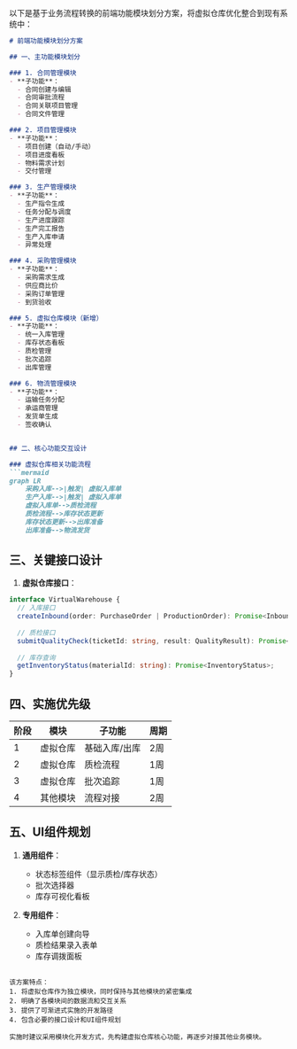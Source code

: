 以下是基于业务流程转换的前端功能模块划分方案，将虚拟仓库优化整合到现有系统中：

```markdown:x:\demo\前端功能模块划分方案.md
# 前端功能模块划分方案

## 一、主功能模块划分

### 1. 合同管理模块
- **子功能**：
  - 合同创建与编辑
  - 合同审批流程
  - 合同关联项目管理
  - 合同文件管理

### 2. 项目管理模块
- **子功能**：
  - 项目创建（自动/手动）
  - 项目进度看板
  - 物料需求计划
  - 交付管理

### 3. 生产管理模块
- **子功能**：
  - 生产指令生成
  - 任务分配与调度
  - 生产进度跟踪
  - 生产完工报告
  - 生产入库申请
  - 异常处理

### 4. 采购管理模块
- **子功能**：
  - 采购需求生成
  - 供应商比价
  - 采购订单管理
  - 到货验收

### 5. 虚拟仓库模块（新增）
- **子功能**：
  - 统一入库管理
  - 库存状态看板
  - 质检管理
  - 批次追踪
  - 出库管理

### 6. 物流管理模块
- **子功能**：
  - 运输任务分配
  - 承运商管理
  - 发货单生成
  - 签收确认


## 二、核心功能交互设计

### 虚拟仓库相关功能流程
```mermaid
graph LR
    采购入库-->|触发| 虚拟入库单
    生产入库-->|触发| 虚拟入库单
    虚拟入库单-->质检流程
    质检流程-->库存状态更新
    库存状态更新-->出库准备
    出库准备-->物流发货
```



## 三、关键接口设计

1. **虚拟仓库接口**：
```typescript:x:\demo\api\inventory.ts
interface VirtualWarehouse {
  // 入库接口
  createInbound(order: PurchaseOrder | ProductionOrder): Promise<InboundTicket>;
  
  // 质检接口
  submitQualityCheck(ticketId: string, result: QualityResult): Promise<void>;
  
  // 库存查询
  getInventoryStatus(materialId: string): Promise<InventoryStatus>;
}
```

## 四、实施优先级

阶段 | 模块 | 子功能 | 周期
---|---|---|---
1 | 虚拟仓库 | 基础入库/出库 | 2周
2 | 虚拟仓库 | 质检流程 | 1周
3 | 虚拟仓库 | 批次追踪 | 1周
4 | 其他模块 | 流程对接 | 2周

## 五、UI组件规划

1. **通用组件**：
   - 状态标签组件（显示质检/库存状态）
   - 批次选择器
   - 库存可视化看板

2. **专用组件**：
   - 入库单创建向导
   - 质检结果录入表单
   - 库存调拨面板
```

该方案特点：
1. 将虚拟仓库作为独立模块，同时保持与其他模块的紧密集成
2. 明确了各模块间的数据流和交互关系
3. 提供了可渐进式实施的开发路径
4. 包含必要的接口设计和UI组件规划

实施时建议采用模块化开发方式，先构建虚拟仓库核心功能，再逐步对接其他业务模块。